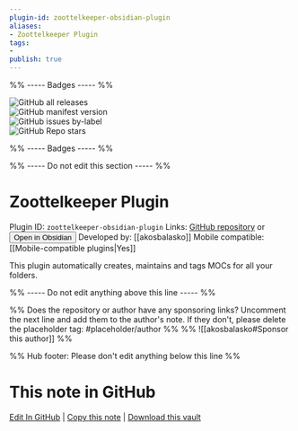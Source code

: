 ```yaml
---
plugin-id: zoottelkeeper-obsidian-plugin
aliases:
- Zoottelkeeper Plugin
tags: 
- 
publish: true
---
```


%% ----- Badges ----- %%

![GitHub all releases](https://img.shields.io/github/downloads/akosbalasko/zoottelkeeper-obsidian-plugin/total?color=573E7A&logo=github&style=for-the-badge)   
![GitHub manifest version](https://img.shields.io/github/manifest-json/v/akosbalasko/zoottelkeeper-obsidian-plugin?color=573E7A&logo=github&style=for-the-badge)   
![GitHub issues by-label](https://img.shields.io/github/issues/akosbalasko/zoottelkeeper-obsidian-plugin/help%20wanted?color=573E7A&logo=github&style=for-the-badge)   
![GitHub Repo stars](https://img.shields.io/github/stars/akosbalasko/zoottelkeeper-obsidian-plugin?color=573E7A&logo=github&style=for-the-badge)

%% ----- Badges ----- %%

%% ----- Do not edit this section ----- %%

# Zoottelkeeper Plugin

Plugin ID: `zoottelkeeper-obsidian-plugin`
Links: [GitHub repository](https://github.com/akosbalasko/zoottelkeeper-obsidian-plugin) or [<button id=HH>Open in Obsidian</button>](obsidian://goto-plugin?id=zoottelkeeper-obsidian-plugin)
Developed by: [[akosbalasko]]
Mobile compatible: [[Mobile-compatible plugins|Yes]]

This plugin automatically creates, maintains and tags MOCs for all your folders.

%% ----- Do not edit anything above this line ----- %% 

%% Does the repository or author have any sponsoring links? Uncomment the next line and add them to the author's note. If they don't, please delete the placeholder tag: #placeholder/author %%
%% ![[akosbalasko#Sponsor this author]] %%

%% Hub footer: Please don't edit anything below this line %%

# This note in GitHub

<span class="git-footer">[Edit In GitHub](https://github.dev/obsidian-community/obsidian-hub/blob/main/02%20-%20Community%20Expansions/02.05%20All%20Community%20Expansions/Plugins/zoottelkeeper-obsidian-plugin.md "git-hub-edit-note") | [Copy this note](https://raw.githubusercontent.com/obsidian-community/obsidian-hub/main/02%20-%20Community%20Expansions/02.05%20All%20Community%20Expansions/Plugins/zoottelkeeper-obsidian-plugin.md "git-hub-copy-note") | [Download this vault](https://github.com/obsidian-community/obsidian-hub/archive/refs/heads/main.zip "git-hub-download-vault") </span>
